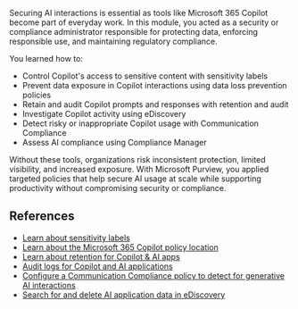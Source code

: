 Securing AI interactions is essential as tools like Microsoft 365 Copilot become part of everyday work. In this module, you acted as a security or compliance administrator responsible for protecting data, enforcing responsible use, and maintaining regulatory compliance.

You learned how to:

- Control Copilot's access to sensitive content with sensitivity labels
- Prevent data exposure in Copilot interactions using data loss prevention policies
- Retain and audit Copilot prompts and responses with retention and audit
- Investigate Copilot activity using eDiscovery
- Detect risky or inappropriate Copilot usage with Communication Compliance
- Assess AI compliance using Compliance Manager

Without these tools, organizations risk inconsistent protection, limited visibility, and increased exposure. With Microsoft Purview, you applied targeted policies that help secure AI usage at scale while supporting productivity without compromising security or compliance.

## References

- [Learn about sensitivity labels](/purview/sensitivity-labels?azure-portal=true)
- [Learn about the Microsoft 365 Copilot policy location](/purview/dlp-microsoft365-copilot-location-learn-about?azure-portal=true)
- [Learn about retention for Copilot & AI apps](/purview/retention-policies-copilot?azure-portal=true)
- [Audit logs for Copilot and AI applications](/purview/audit-copilot?azure-portal=true)
- [Configure a Communication Compliance policy to detect for generative AI interactions](/purview/communication-compliance-copilot?azure-portal=true)
- [Search for and delete AI application data in eDiscovery](/purview/edisc-search-copilot-data?azure-portal=true)
